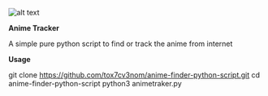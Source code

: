 ![alt text](https://i.ibb.co/DG0dg31/Screenshot-20210626-121450.png)

**Anime Tracker**

A simple pure python script to find or track the anime from internet

**Usage**

git clone https://github.com/tox7cv3nom/anime-finder-python-script.git
cd anime-finder-python-script
python3 animetraker.py 
